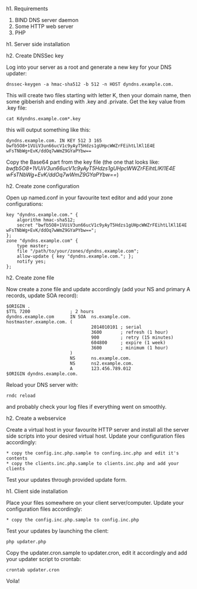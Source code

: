 h1. Requirements

1. BIND DNS server daemon
2. Some HTTP web server
3. PHP

h1. Server side installation

h2. Create DNSSec key

Log into your server as a root and generate a new key for your DNS updater:

```
dnssec-keygen -a hmac-sha512 -b 512 -n HOST dyndns.example.com.
```

This will create two files starting with letter K, then your domain name, then some gibberish and ending with .key and .private.
Get the key value from .key file:

```
cat Kdyndns.example.com*.key
```

this will output something like this:

```
dyndns.example.com. IN KEY 512 3 165 bwfb5O8+1VUiV3un66ucV1c9yAyT5Hdzs1gUHpcWWZrFEihtLlKl1E4E wFsTNbWg+EvK/ddOq7wWmZ9GYaPYbw==
```

Copy the Base64 part from the key file (the one that looks like: *bwfb5O8+1VUiV3un66ucV1c9yAyT5Hdzs1gUHpcWWZrFEihtLlKl1E4E wFsTNbWg+EvK/ddOq7wWmZ9GYaPYbw==*)

h2. Create zone configuration

Open up named.conf in your favourite text editor and add your zone configurations:

```
key "dyndns.example.com." {
    algorithm hmac-sha512;
    secret "bwfb5O8+1VUiV3un66ucV1c9yAyT5Hdzs1gUHpcWWZrFEihtLlKl1E4E wFsTNbWg+EvK/ddOq7wWmZ9GYaPYbw==";
};
zone "dyndns.example.com" {
    type master;
    file "/path/to/your/zones/dyndns.example.com";
    allow-update { key "dyndns.example.com."; };
    notify yes;
};
```

h2. Create zone file

Now create a zone file and update accordingly (add your NS and primary A records, update SOA record):

```
$ORIGIN .
$TTL 7200               ; 2 hours
dyndns.example.com      IN SOA  ns.example.com. hostmaster.example.com. (
                                2014010101 ; serial
                                3600       ; refresh (1 hour)
                                900        ; retry (15 minutes)
                                604800     ; expire (1 week)
                                3600       ; minimum (1 hour)
                        )
                        NS      ns.example.com.
                        NS      ns2.example.com.
                        A       123.456.789.012
$ORIGIN dyndns.example.com.
```

Reload your DNS server with:

```
rndc reload
```

and probably check your log files if everything went on smoothly.

h2. Create a webservice

Create a virtual host in your favourite HTTP server and install all the server side scripts into your desired virtual host.
Update your configuration files accordingly:

	* copy the config.inc.php.sample to confing.inc.php and edit it's contents
	* copy the clients.inc.php.sample to clients.inc.php and add your clients
	
Test your updates through provided update form.

h1. Client side installation

Place your files somewhere on your client server/computer.
Update your configuration files accordingly:

	* copy the config.inc.php.sample to config.inc.php

Test your updates by launching the client:

```
php updater.php
```

Copy the updater.cron.sample to updater.cron, edit it accordingly and add your updater script to crontab:

```
crontab updater.cron
```

Voila!